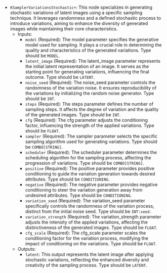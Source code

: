 - `KSamplerVariationsStochastic+`: This node specializes in generating stochastic variations of latent images using a specific sampling technique. It leverages randomness and a defined stochastic process to introduce variations, aiming to enhance the diversity of generated images while maintaining their core characteristics.
    - Inputs:
        - `model` (Required): The model parameter specifies the generative model used for sampling. It plays a crucial role in determining the quality and characteristics of the generated variations. Type should be `MODEL`.
        - `latent_image` (Required): The latent_image parameter represents the initial latent representation of an image. It serves as the starting point for generating variations, influencing the final outcome. Type should be `LATENT`.
        - `noise_seed` (Required): The noise_seed parameter controls the randomness of the variation noise. It ensures reproducibility of the variations by initializing the random noise generator. Type should be `INT`.
        - `steps` (Required): The steps parameter defines the number of sampling steps. It affects the degree of variation and the quality of the generated images. Type should be `INT`.
        - `cfg` (Required): The cfg parameter adjusts the conditioning factor, influencing the strength of the applied variations. Type should be `FLOAT`.
        - `sampler` (Required): The sampler parameter selects the specific sampling algorithm used for generating variations. Type should be `COMBO[STRING]`.
        - `scheduler` (Required): The scheduler parameter determines the scheduling algorithm for the sampling process, affecting the progression of variations. Type should be `COMBO[STRING]`.
        - `positive` (Required): The positive parameter provides positive conditioning to guide the variation generation towards desired attributes. Type should be `CONDITIONING`.
        - `negative` (Required): The negative parameter provides negative conditioning to steer the variation generation away from undesired attributes. Type should be `CONDITIONING`.
        - `variation_seed` (Required): The variation_seed parameter specifically controls the randomness of the variation process, distinct from the initial noise seed. Type should be `INT:seed`.
        - `variation_strength` (Required): The variation_strength parameter adjusts the intensity of the applied variations, affecting the distinctiveness of the generated images. Type should be `FLOAT`.
        - `cfg_scale` (Required): The cfg_scale parameter scales the conditioning factor for the variation process, modifying the impact of conditioning on the variations. Type should be `FLOAT`.
    - Outputs:
        - `latent`: This output represents the latent image after applying stochastic variations, reflecting the enhanced diversity and creativity of the sampling process. Type should be `LATENT`.
